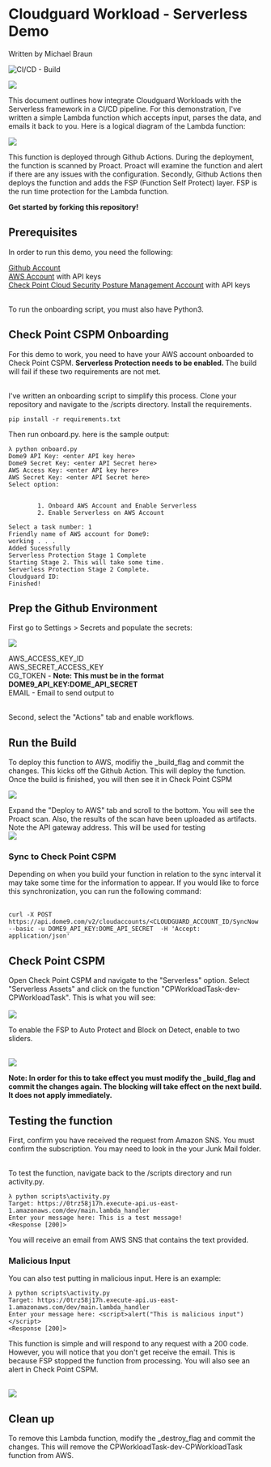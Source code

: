 # Cloudguard Workload - Serverless Demo

Written by Michael Braun

![CI/CD - Build](https://github.com/metalstormbass/Cloudguard_Workload_Serverless/workflows/CI/CD/badge.svg)

<p align="left">
    <img src="https://img.shields.io/badge/Version-1.0.0-green" />
</p>    


This document outlines how integrate Cloudguard Workloads with the Serverless framework in a CI/CD pipeline. For this demonstration, I've written a simple Lambda function which accepts input, parses the data, and emails it back to you. Here is a logical diagram of the Lambda function: <br>

![](images/function1.PNG)

This function is deployed through Github Actions. During the deployment, the function is scanned by Proact. Proact will examine the function and alert if there are any issues with the configuration. Secondly, Github Actions then deploys the function and adds the FSP (Function Self Protect) layer. FSP is the run time protection for the Lambda function.

<b> Get started by forking this repository! </b>

## Prerequisites

In order to run this demo, you need the following:

[Github Account](https://github.com) <br>
[AWS Account](https://aws.amazon.com) with API keys <br>
[Check Point Cloud Security Posture Management Account](https://dome9.com/) with API keys<br>

<br>
To run the onboarding script, you must also have Python3.

## Check Point CSPM Onboarding

For this demo to work, you need to have your AWS account onboarded to Check Point CSPM. <b> Serverless Protection needs to be enabled. </b> The build will fail if these two requirements are not met. <br><br>

I've written an onboarding script to simplify this process. Clone your repository and navigate to the /scripts directory. Install the requirements.

```
pip install -r requirements.txt
```

Then run onboard.py. here is the sample output:

```
λ python onboard.py
Dome9 API Key: <enter API key here>
Dome9 Secret Key: <enter API Secret here>
AWS Access Key: <enter API key here>
AWS Secret Key: <enter API Secret here>
Select option:


        1. Onboard AWS Account and Enable Serverless
        2. Enable Serverless on AWS Account

Select a task number: 1
Friendly name of AWS account for Dome9: 
working . . .
Added Sucessfully
Serverless Protection Stage 1 Complete
Starting Stage 2. This will take some time.
Serverless Protection Stage 2 Complete.
Cloudguard ID: 
Finished!
```

## Prep the Github Environment

First go to Settings > Secrets and populate the secrets: <br>

![](images/secrets.PNG)

AWS_ACCESS_KEY_ID<br>
AWS_SECRET_ACCESS_KEY<br>
CG_TOKEN - <b>Note: This must be in the format DOME9_API_KEY:DOME_API_SECRET</b> <br>
EMAIL - Email to send output to <br><br>

Second, select the "Actions" tab and enable workflows.

## Run the Build

To deploy this function to AWS, modifiy the _build_flag and commit the changes. This kicks off the Github Action. This will deploy the function. Once the build is finished, you will then see it in Check Point CSPM<br>

![](images/build.PNG)

Expand the "Deploy to AWS" tab and scroll to the bottom. You will see the Proact scan. Also, the results of the scan have been uploaded as artifacts. Note the API gateway address. This will be used for testing<br>
![](images/build2.PNG)

### Sync to Check Point CSPM

Depending on when you build your function in relation to the sync interval it may take some time for the information to appear. If you would like to force this synchronization, you can run the following command: <br><br>

```
curl -X POST https://api.dome9.com/v2/cloudaccounts/<CLOUDGUARD_ACCOUNT_ID/SyncNow  --basic -u DOME9_API_KEY:DOME_API_SECRET  -H 'Accept: application/json'
```

## Check Point CSPM

Open Check Point CSPM and navigate to the "Serverless" option. Select "Serverless Assets" and click on the function "CPWorkloadTask-dev-CPWorkloadTask". This is what you will see: <br><br>
![](images/function2.PNG)

To enable the FSP to Auto Protect and Block on Detect, enable to two sliders. <br><br>

![](images/fspblock.PNG)

<b>Note: In order for this to take effect you must modify the _build_flag and commit the changes again. The blocking will take effect on the next build. It does not apply immediately. </b>

## Testing the function

First, confirm you have received the request from Amazon SNS. You must confirm the subscription. You may need to look in the your Junk Mail folder. <br><br>

To test the function, navigate back to the /scripts directory and run activity.py.

```
λ python scripts\activity.py
Target: https://0trz58j17h.execute-api.us-east-1.amazonaws.com/dev/main.lambda_handler
Enter your message here: This is a test message!
<Response [200]>
```

You will receive an email from AWS SNS that contains the text provided. 

### Malicious Input

You can also test putting in malicious input. Here is an example:

```
λ python scripts\activity.py
Target: https://0trz58j17h.execute-api.us-east-1.amazonaws.com/dev/main.lambda_handler
Enter your message here: <script>alert("This is malicious input")</script>
<Response [200]>
```

This function is simple and will respond to any request with a 200 code. However, you will notice that you don't get receive the email. This is because FSP stopped the function from processing. You will also see an alert in Check Point CSPM. <br><br>

![](images/alert.PNG)

## Clean up

To remove this Lambda function, modify the _destroy_flag and commit the changes. This will remove the CPWorkloadTask-dev-CPWorkloadTask function from AWS.
